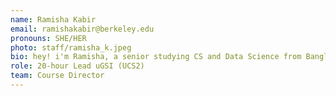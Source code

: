 ```yaml
---
name: Ramisha Kabir
email: ramishakabir@berkeley.edu
pronouns: SHE/HER
photo: staff/ramisha_k.jpeg
bio: hey! i'm Ramisha, a senior studying CS and Data Science from Bangladesh. data 8 was my first coding experience and it changed my world. i’m so excited you’re here :)
role: 20-hour Lead uGSI (UCS2)
team: Course Director
---
```


